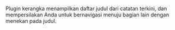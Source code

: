 Plugin kerangka menampilkan daftar judul dari catatan terkini, dan mempersilakan Anda untuk bernavigasi menuju bagian lain dengan menekan pada judul.
